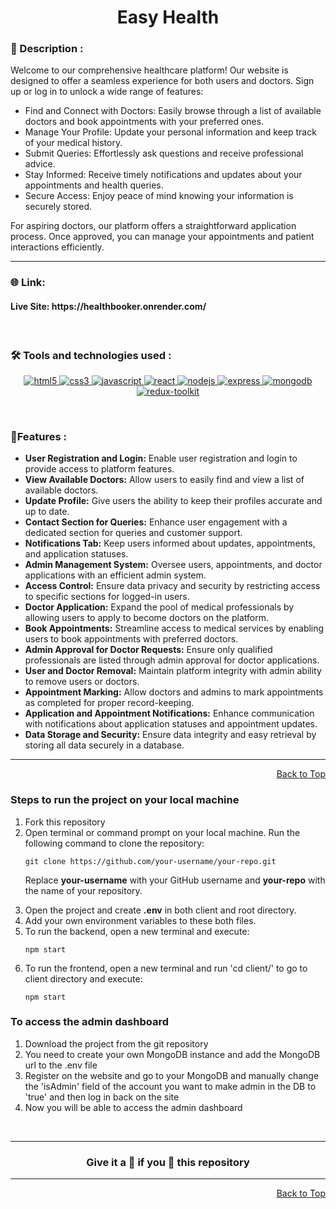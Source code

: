 <div id="top">
<h1 align="center">Easy Health</h1>

<h3>📝 Description :</h3> 
Welcome to our comprehensive healthcare platform! Our website is designed to offer a seamless experience for both users and doctors. Sign up or log in to unlock a wide range of features:

<ul>
  <li> 
    Find and Connect with Doctors: Easily browse through a list of available doctors and book appointments with your preferred ones.
  </li>
  <li> 
    Manage Your Profile: Update your personal information and keep track of your medical history.
  </li>
  <li> 
    Submit Queries: Effortlessly ask questions and receive professional advice.
  </li>
  <li> 
    Stay Informed: Receive timely notifications and updates about your appointments and health queries.
  </li>
  <li> 
    Secure Access: Enjoy peace of mind knowing your information is securely stored.
  </li>
</ul>
For aspiring doctors, our platform offers a straightforward application process. Once approved, you can manage your appointments and patient interactions efficiently.
<br/>

---

### 🌐 Link:

<h4> Live Site: https://healthbooker.onrender.com/ </h4>

<br>

### 🛠️ Tools and technologies used :

<div align=center>

<a href="https://www.w3.org/html/" target="_blank" rel="noreferrer"> <img src="https://img.shields.io/badge/HTML5-E34F26?style=for-the-badge&logo=html5&logoColor=white" alt="html5"/> </a>
<a href="https://www.w3schools.com/css/" target="_blank" rel="noreferrer"> <img src="https://img.shields.io/badge/CSS3-1572B6?style=for-the-badge&logo=css3&logoColor=white" alt="css3" /> </a>
<a href="https://developer.mozilla.org/en-US/docs/Web/JavaScript" target="_blank" rel="noreferrer"> <img src="https://img.shields.io/badge/JavaScript-F7DF1E?style=for-the-badge&logo=javascript&logoColor=black" alt="javascript"/> </a>
<a href="https://reactjs.org/" target="_blank" rel="noreferrer"> <img src="https://img.shields.io/badge/React-20232A?style=for-the-badge&logo=react&logoColor=white&color=148dff" alt="react" /> </a>
<a href="https://nodejs.org" target="_blank" rel="noreferrer"> <img src="https://img.shields.io/badge/Node.js-8A2BE2?style=for-the-badge&logo=Node.js&color=b3ffb0" alt="nodejs" /> </a>
<a href="https://expressjs.com" target="_blank" rel="noreferrer"> <img src="https://img.shields.io/badge/Express.js-404D59?style=for-the-badge&color=008712" alt="express"/> </a>
<a href="https://www.mongodb.com/" target="_blank" rel="noreferrer"> <img src="https://img.shields.io/badge/MongoDB-4EA94B?style=for-the-badge&logo=mongodb&logoColor=white" alt="mongodb" /> </a>
<a href="https://redux-toolkit.js.org/" target="_blank" rel="noreferrer"> <img src="https://img.shields.io/badge/Redux-593D88?style=for-the-badge&logo=redux&logoColor=white" alt="redux-toolkit" /> </a>

</div>

<br>

### 📃Features :

<ul>
  <li><strong>User Registration and Login:</strong> Enable user registration and login to provide access to platform features.</li>
  <li><strong>View Available Doctors:</strong> Allow users to easily find and view a list of available doctors.</li>
  <li><strong>Update Profile:</strong> Give users the ability to keep their profiles accurate and up to date.</li>
  <li><strong>Contact Section for Queries:</strong> Enhance user engagement with a dedicated section for queries and customer support.</li>
  <li><strong>Notifications Tab:</strong> Keep users informed about updates, appointments, and application statuses.</li>
  <li><strong>Admin Management System:</strong> Oversee users, appointments, and doctor applications with an efficient admin system.</li>
  <li><strong>Access Control:</strong> Ensure data privacy and security by restricting access to specific sections for logged-in users.</li>
  <li><strong>Doctor Application:</strong> Expand the pool of medical professionals by allowing users to apply to become doctors on the platform.</li>
  <li><strong>Book Appointments:</strong> Streamline access to medical services by enabling users to book appointments with preferred doctors.</li>
  <li><strong>Admin Approval for Doctor Requests:</strong> Ensure only qualified professionals are listed through admin approval for doctor applications.</li>
  <li><strong>User and Doctor Removal:</strong> Maintain platform integrity with admin ability to remove users or doctors.</li>
  <li><strong>Appointment Marking:</strong> Allow doctors and admins to mark appointments as completed for proper record-keeping.</li>
  <li><strong>Application and Appointment Notifications:</strong> Enhance communication with notifications about application statuses and appointment updates.</li>
  <li><strong>Data Storage and Security:</strong> Ensure data integrity and easy retrieval by storing all data securely in a database.</li>
</ul>

<hr/>

<p align="right"><a href="#top">Back to Top</a></p>

### Steps to run the project on your local machine

<ol>
<li>Fork this repository</li>
<li>Open terminal or command prompt on your local machine. Run the following command to clone the repository:</li>

```
git clone https://github.com/your-username/your-repo.git
```

Replace **your-username** with your GitHub username and **your-repo** with the name of your repository.

<li>Open the project and create <strong>.env</strong> in both client and root directory.</li>

<li>Add your own environment variables to these both files.</li>

<li>To run the backend, open a new terminal and execute:</li>

```
npm start
```

<li>To run the frontend, open a new terminal and run 'cd client/' to go to client directory and execute: </li>

```
npm start
```

</ol>

### To access the admin dashboard

<ol>
<li>Download the project from the git repository</li>
<li>You need to create your own MongoDB instance and add the MongoDB url to the .env file</li>
<li>Register on the website and go to your MongoDB and manually change the 'isAdmin' field of the account you want to make admin in the DB to 'true' and then log in back on the site</li>
<li>Now you will be able to access the admin dashboard</li>
</ol>

<br />

---

<h3 align="center"> Give it a 🌟 if you 🧡 this repository </h3>

---

<p align="right"><a href="#top">Back to Top</a></p>

</div>
